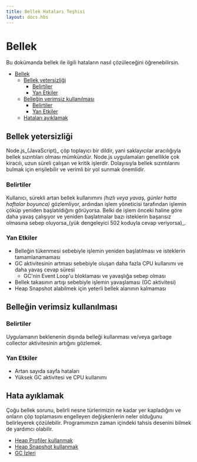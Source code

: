 ```yaml
---
title: Bellek Hataları Teşhisi
layout: docs.hbs
---
```


# Bellek

Bu dokümanda bellek ile ilgili hataların nasıl çözüleceğini öğrenebilirsin.

* [Bellek](#memory)
  * [Bellek yetersizliği](#my-process-runs-out-of-memory)
    * [Belirtiler](#symptoms)
    * [Yan Etkiler](#side-effects)
  * [Belleğin verimsiz kullanılması](#my-process-utilizes-memory-inefficiently)
    * [Belirtiler](#symptoms-1)
    * [Yan Etkiler](#side-effects-1)
  * [Hataları ayıklamak](#debugging)

## Bellek yetersizliği

Node.js_(JavaScript)_ çöp toplayıcı bir dildir, yani saklayıcılar aracılığıyla bellek sızıntıları olması mümkündür. Node.js uygulamaları genellikle çok kiracılı, uzun süreli çalışan ve kritik işlerdir. Dolayısıyla bellek sızıntılarını bulmak için erişilebilir ve verimli bir yol sunmak önemlidir.

### Belirtiler

Kullanıcı, sürekli artan bellek kullanımını _(hızlı veya yavaş, günler hatta haftalar boyunca)_ gözlemliyor, ardından işlem yöneticisi tarafından işlemin çöküp yeniden başlatıldığını görüyorsa. Belki de işlem önceki haline göre daha yavaş çalışıyor ve yeniden başlatmalar bazı isteklerin başarısız olmasına sebep oluyorsa_(yük dengeleyici 502 koduyla cevap veriyorsa)_.

### Yan Etkiler

* Belleğin tükenmesi sebebiyle işlemin yeniden başlatılması ve isteklerin tamamlanamaması
* GC aktivitesinin artması sebebiyle oluşan daha fazla CPU kullanımı ve daha yavaş cevap süresi
  * GC'nin Event Loop'u bloklaması ve yavaşlığa sebep olması
* Bellek takasının artışı sebebiyle işlemin yavaşlaması (GC aktivitesi)
* Heap Snapshot alabilmek için yeterli bellek alanının kalmaması

## Belleğin verimsiz kullanılması

### Belirtiler

Uygulamanın beklenenin dışında belleği kullanması ve/veya garbage collector aktivitesinin artığını gözlemek.

### Yan Etkiler

* Artan sayıda sayfa hataları
* Yüksek GC aktivitesi ve CPU kullanımı

## Hata ayıklamak

Çoğu bellek sorunu, belirli nesne türlerimizin ne kadar yer kapladığını ve onların çöp toplamasını engelleyen değişkenlerin neler olduğunu belirleyerek çözülebilir. Programımızın zaman içindeki tahsis desenini bilmek de yardımcı olabilir.

* [Heap Profiler kullanmak](/en/docs/guides/diagnostics/memory/using-heap-profiler/)
* [Heap Snapshot kullanmak](/en/docs/guides/diagnostics/memory/using-heap-snapshot/)
* [GC İzleri](/en/docs/guides/diagnostics/memory/using-gc-traces)

